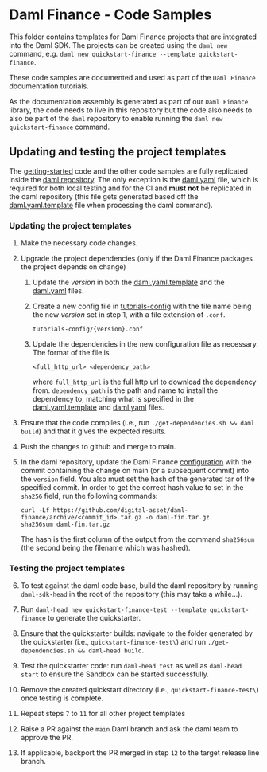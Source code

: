 # Daml Finance - Code Samples

This folder contains templates for Daml Finance projects that are integrated into the Daml SDK.
The projects can be created using the `daml new` command, e.g.
`daml new quickstart-finance --template quickstart-finance`.

These code samples are documented and used as part of the `Daml Finance` documentation tutorials.

As the documentation assembly is generated as part of our `Daml Finance` library, the code needs to
live in this repository but the code also needs to also be part of the `daml` repository to enable
running the `daml new quickstart-finance` command.

## Updating and testing the project templates

The [getting-started](getting-started/) code and the other code samples are fully replicated
inside the
[daml repository](https://github.com/digital-asset/daml/blob/main/templates/BUILD.bazel#L113).
The only exception is the [daml.yaml](getting-started/daml.yaml) file, which is required for both
local testing and for the CI and **must not** be replicated in the daml repository (this file gets
generated based off the [daml.yaml.template](getting-started/daml.yaml.template) file when
processing the daml command).

### Updating the project templates

1. Make the necessary code changes.

2. Upgrade the project dependencies (only if the Daml Finance packages the project depends on change)

    1. Update the *version* in both the [daml.yaml.template](getting-started/daml.yaml.template) and
    the [daml.yaml](getting-started/daml.yaml) files.

    2. Create a new config file in [tutorials-config](tutorials-config/) with the file name
    being the new *version* set in step 1, with a file extension of `.conf`.

        ```{}
        tutorials-config/{version}.conf
        ```

    3. Update the dependencies in the new configuration file as necessary. The format of the file is

        ```{}
        <full_http_url> <dependency_path>
        ```

        where `full_http_url` is the full http url to download the dependency from. `dependency_path` is
        the path and name to install the dependency to, matching what is specified in the
    [daml.yaml.template](getting-started/daml.yaml.template) and
    [daml.yaml](getting-started/daml.yaml) files.

3. Ensure that the code compiles (i.e., run `./get-dependencies.sh && daml build`) and that it gives
the expected results.

4. Push the changes to github and merge to main.

5. In the daml repository, update the Daml Finance
   [configuration](https://github.com/digital-asset/daml/tree/main/daml_finance_dep.bzl)
   with the commit containing the change on main (or a subsequent commit) into the `version` field.
   You also must set the hash of the generated tar of the specified commit. In order to get the
   correct hash value to set in the `sha256` field, run the following commands:

   ```
   curl -Lf https://github.com/digital-asset/daml-finance/archive/<commit_id>.tar.gz -o daml-fin.tar.gz
   sha256sum daml-fin.tar.gz
   ```

   The hash is the first column of the output from the command `sha256sum` (the second being the
   filename which was hashed).

### Testing the project templates

6. To test against the daml code base, build the daml repository by running `daml-sdk-head` in the
   root of the repository (this may take a while...).

7. Run `daml-head new quickstart-finance-test --template quickstart-finance` to generate the
   quickstarter.

8. Ensure that the quickstarter builds: navigate to the folder generated by the quickstarter
    (i.e., `quickstart-finance-test\`) and run `./get-dependencies.sh && daml-head build`.

9. Test the quickstarter code: run `daml-head test` as
well as `daml-head start` to ensure the Sandbox can be started successfully.

10. Remove the created quickstart directory (i.e., `quickstart-finance-test\`) once testing is
    complete.

11. Repeat steps `7` to `11` for all other project templates

12. Raise a PR against the `main` Daml branch and ask the daml team to approve the PR.

13. If applicable, backport the PR merged in step `12` to the target release line branch.
